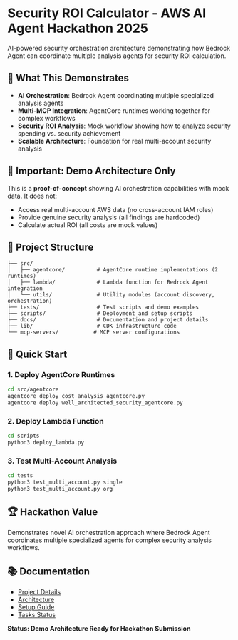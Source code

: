 # Security ROI Calculator - AWS AI Agent Hackathon 2025

AI-powered security orchestration architecture demonstrating how Bedrock Agent can coordinate multiple analysis agents for security ROI calculation.

## 🎯 **What This Demonstrates**
- **AI Orchestration**: Bedrock Agent coordinating multiple specialized analysis agents
- **Multi-MCP Integration**: AgentCore runtimes working together for complex workflows  
- **Security ROI Analysis**: Mock workflow showing how to analyze security spending vs. security achievement
- **Scalable Architecture**: Foundation for real multi-account security analysis

## 🚨 **Important: Demo Architecture Only**
This is a **proof-of-concept** showing AI orchestration capabilities with mock data. It does not:
- Access real multi-account AWS data (no cross-account IAM roles)
- Provide genuine security analysis (all findings are hardcoded)
- Calculate actual ROI (all costs are mock values)

## 📁 **Project Structure**
```
├── src/
│   ├── agentcore/          # AgentCore runtime implementations (2 runtimes)
│   ├── lambda/             # Lambda function for Bedrock Agent integration
│   └── utils/              # Utility modules (account discovery, orchestration)
├── tests/                  # Test scripts and demo examples
├── scripts/                # Deployment and setup scripts
├── docs/                   # Documentation and project details
├── lib/                    # CDK infrastructure code
└── mcp-servers/           # MCP server configurations
```

## 🚀 **Quick Start**

### 1. Deploy AgentCore Runtimes
```bash
cd src/agentcore
agentcore deploy cost_analysis_agentcore.py
agentcore deploy well_architected_security_agentcore.py
```

### 2. Deploy Lambda Function
```bash
cd scripts
python3 deploy_lambda.py
```

### 3. Test Multi-Account Analysis
```bash
cd tests
python3 test_multi_account.py single
python3 test_multi_account.py org
```

## 🏆 **Hackathon Value**
Demonstrates novel AI orchestration approach where Bedrock Agent coordinates multiple specialized agents for complex security analysis workflows.

## 📚 **Documentation**
- [Project Details](docs/PROJECT_README.md)
- [Architecture](docs/ARCHITECTURE.md) 
- [Setup Guide](docs/SETUP_GUIDE.md)
- [Tasks Status](docs/TASKS.md)

**Status: Demo Architecture Ready for Hackathon Submission**
